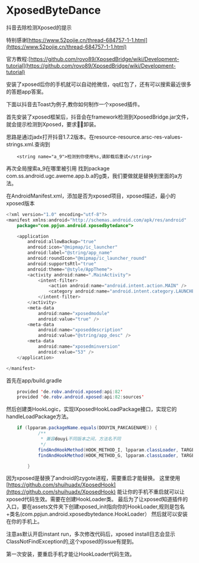 # XposedByteDance
抖音去除检测Xposed的提示



  特别感谢[https://www.52pojie.cn/thread-684757-1-1.html](https://www.52pojie.cn/thread-684757-1-1.html)

官方教程:[https://github.com/rovo89/XposedBridge/wiki/Development-tutorial](https://github.com/rovo89/XposedBridge/wiki/Development-tutorial)

安装了xposed后你的手机就可以自动抢微信，qq红包了，还有可以搜索最近很多的答题app答案。


   下面以抖音去Toast为例子,教你如何制作一个xposed插件。

   首先安装了xposed框架后，抖音会在framework检测到XposedBridge.jar文件，就会提示检测到Xposed，要求卸装。
   
   思路是通过jadx打开抖音1.7.2版本。在resource-resource.arsc-res-values-strings.xml.查询到
   ```
       <string name="a_9">检测到你使用%s,请卸载后重试</string>
 ```

 再次全局搜索a_9在哪里被引用 找到package com.ss.android.ugc.aweme.app.b.a的g类，我们要做就是替换到里面的a方法。
  
  在AndroidManifest.xml，添加是否为xposed项目，xposed描述，最小的xposed版本

```java
<?xml version="1.0" encoding="utf-8"?>
<manifest xmlns:android="http://schemas.android.com/apk/res/android"
    package="com.ppjun.android.xposedbytedance">

    <application
        android:allowBackup="true"
        android:icon="@mipmap/ic_launcher"
        android:label="@string/app_name"
        android:roundIcon="@mipmap/ic_launcher_round"
        android:supportsRtl="true"
        android:theme="@style/AppTheme">
        <activity android:name=".MainActivity">
            <intent-filter>
                <action android:name="android.intent.action.MAIN" />
                <category android:name="android.intent.category.LAUNCHER" />
            </intent-filter>
        </activity>
        <meta-data
            android:name="xposedmodule"
            android:value="true" />
        <meta-data
            android:name="xposeddescription"
            android:value="@string/app_desc" />
        <meta-data
            android:name="xposedminversion"
            android:value="53" />
    </application>

</manifest>
```

首先在app/build.gradle
```java
    provided 'de.robv.android.xposed:api:82'
    provided 'de.robv.android.xposed:api:82:sources'
```

然后创建类HookLogic，实现IXposedHookLoadPackage接口，实现它的handleLoadPackage方法。

```java
    if (lpparam.packageName.equals(DOUYIN_PAKCAGENAME)) {
            /**
             * 兼容douyi不同版本之间，方法名不同
             */
            findAndHookMethod(HOOK_METHOD_I, lpparam.classLoader, TARGET_METHOD, XC_MethodReplacement.returnConstant(null));
            findAndHookMethod(HOOK_METHOD_G, lpparam.classLoader, TARGET_METHOD, XC_MethodReplacement.returnConstant(null));

        }
```
因为xposed是替换了android的zygote进程，需要重启才能替换。
这里使用[https://github.com/shuihuadx/XposedHook](https://github.com/shuihuadx/XposedHook) 能让你的手机不重启就可以让xposed代码生效。需要在创建HookLoader类。
 最后为了让xposed知道插件的入口，要在assets文件夹下创建xposed_init指向你的HookLoader,规则是包名+类名(com.ppjun.android.xposedbytedance.HookLoader）
 然后就可以安装在你的手机上。

 注意as默认开启instant run，多次修改代码后，xposed install日志会显示ClassNotFindException的,这个xposed的issue有提到。

第一次安装，要重启手机才能让HookLoader代码生效。


